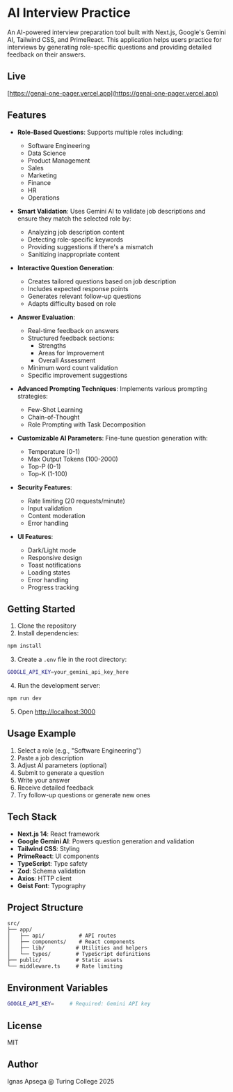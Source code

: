 # AI Interview Practice

An AI-powered interview preparation tool built with Next.js, Google's Gemini AI, Tailwind CSS, and PrimeReact. This application helps users practice for interviews by generating role-specific questions and providing detailed feedback on their answers.

## Live

[https://genai-one-pager.vercel.app](https://genai-one-pager.vercel.app)

## Features

- **Role-Based Questions**: Supports multiple roles including:
  - Software Engineering
  - Data Science
  - Product Management
  - Sales
  - Marketing
  - Finance
  - HR
  - Operations

- **Smart Validation**: Uses Gemini AI to validate job descriptions and ensure they match the selected role by:
  - Analyzing job description content
  - Detecting role-specific keywords
  - Providing suggestions if there's a mismatch
  - Sanitizing inappropriate content

- **Interactive Question Generation**:
  - Creates tailored questions based on job description
  - Includes expected response points
  - Generates relevant follow-up questions
  - Adapts difficulty based on role

- **Answer Evaluation**:
  - Real-time feedback on answers
  - Structured feedback sections:
    - Strengths
    - Areas for Improvement
    - Overall Assessment
  - Minimum word count validation
  - Specific improvement suggestions

- **Advanced Prompting Techniques**: Implements various prompting strategies:
  - Few-Shot Learning
  - Chain-of-Thought
  - Role Prompting with Task Decomposition

- **Customizable AI Parameters**: Fine-tune question generation with:
  - Temperature (0-1)
  - Max Output Tokens (100-2000)
  - Top-P (0-1)
  - Top-K (1-100)

- **Security Features**:
  - Rate limiting (20 requests/minute)
  - Input validation
  - Content moderation
  - Error handling

- **UI Features**:
  - Dark/Light mode
  - Responsive design
  - Toast notifications
  - Loading states
  - Error handling
  - Progress tracking

## Getting Started

1. Clone the repository
2. Install dependencies:
```bash
npm install
```

3. Create a `.env` file in the root directory:
```bash
GOOGLE_API_KEY=your_gemini_api_key_here
```

4. Run the development server:
```bash
npm run dev
```

5. Open [http://localhost:3000](http://localhost:3000)

## Usage Example

1. Select a role (e.g., "Software Engineering")
2. Paste a job description
3. Adjust AI parameters (optional)
4. Submit to generate a question
5. Write your answer
6. Receive detailed feedback
7. Try follow-up questions or generate new ones

## Tech Stack

- **Next.js 14**: React framework
- **Google Gemini AI**: Powers question generation and validation
- **Tailwind CSS**: Styling
- **PrimeReact**: UI components
- **TypeScript**: Type safety
- **Zod**: Schema validation
- **Axios**: HTTP client
- **Geist Font**: Typography

## Project Structure

```
src/
├── app/
│   ├── api/           # API routes
│   ├── components/    # React components
│   ├── lib/          # Utilities and helpers
│   └── types/        # TypeScript definitions
├── public/           # Static assets
└── middleware.ts     # Rate limiting
```

## Environment Variables

```bash
GOOGLE_API_KEY=     # Required: Gemini API key
```

## License

MIT

## Author

Ignas Apsega @ Turing College 2025

